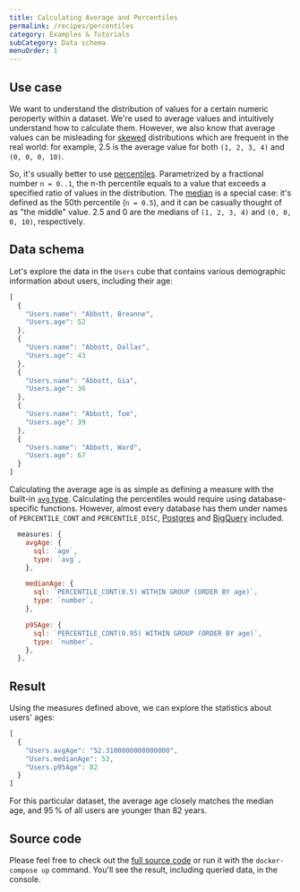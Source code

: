 ```yaml
---
title: Calculating Average and Percentiles
permalink: /recipes/percentiles
category: Examples & Tutorials
subCategory: Data schema
menuOrder: 1
---
```


## Use case

We want to understand the distribution of values for a certain numeric peroperty
within a dataset. We're used to average values and intuitively understand how to calculate them. However, we also know that average values can be misleading for
[skewed](https://en.wikipedia.org/wiki/Skewness) distributions which are frequent in
the real world: for example, 2.5 is the average value for both `(1, 2, 3, 4)` and
`(0, 0, 0, 10)`.

So, it's usually better to use [percentiles](https://en.wikipedia.org/wiki/Percentile).
Parametrized by a fractional number `n = 0..1`, the n-th percentile equals to a value
that exceeds a specified ratio of values in the distribution.
The [median](https://en.wikipedia.org/wiki/Median) is a special case: it's defined as
the 50th percentile (`n = 0.5`), and it can be casually thought of as "the middle"
value. 2.5 and 0 are the medians of `(1, 2, 3, 4)` and `(0, 0, 0, 10)`, respectively.

## Data schema

Let's explore the data in the `Users` cube that contains various demographic
information about users, including their age:

```javascript
[
  {
    "Users.name": "Abbott, Breanne",
    "Users.age": 52
  },
  {
    "Users.name": "Abbott, Dallas",
    "Users.age": 43
  },
  {
    "Users.name": "Abbott, Gia",
    "Users.age": 36
  },
  {
    "Users.name": "Abbott, Tom",
    "Users.age": 39
  },
  {
    "Users.name": "Abbott, Ward",
    "Users.age": 67
  }
]
```

Calculating the average age is as simple as defining a measure with the built-in
[`avg` type](https://cube.dev/docs/schema/reference/types-and-formats#measures-types-avg).
Calculating the percentiles would require using database-specific functions. However,
almost every database has them under names of `PERCENTILE_CONT` and `PERCENTILE_DISC`,
[Postgres](https://www.postgresql.org/docs/current/functions-aggregate.html) and
[BigQuery](https://cloud.google.com/bigquery/docs/reference/standard-sql/functions-and-operators#aggregate_functions)
included. 

```javascript
  measures: {
    avgAge: {
      sql: `age`,
      type: `avg`,
    },

    medianAge: {
      sql: `PERCENTILE_CONT(0.5) WITHIN GROUP (ORDER BY age)`,
      type: `number`,
    },

    p95Age: {
      sql: `PERCENTILE_CONT(0.95) WITHIN GROUP (ORDER BY age)`,
      type: `number`,
    },
  },
```

## Result

Using the measures defined above, we can explore the statistics about users' ages:

```javascript
[
  {
    "Users.avgAge": "52.3100000000000000",
    "Users.medianAge": 53,
    "Users.p95Age": 82
  }
]
```

For this particular dataset, the average age closely matches the median age, and
95&thinsp;% of all users are younger than 82 years.

## Source code

Please feel free to check out the
[full source code](https://github.com/cube-js/cube.js/tree/master/examples/recipes/percentiles)
or run it with the `docker-compose up` command. You'll see the result, including
queried data, in the console.
